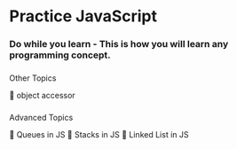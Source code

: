# Practice JavaScript

### Do while you learn - This is how you will learn any programming concept.

###

Other Topics

🔳 object accessor

###

Advanced Topics

🔳 Queues in JS
🔳 Stacks in JS
🔳 Linked List in JS
